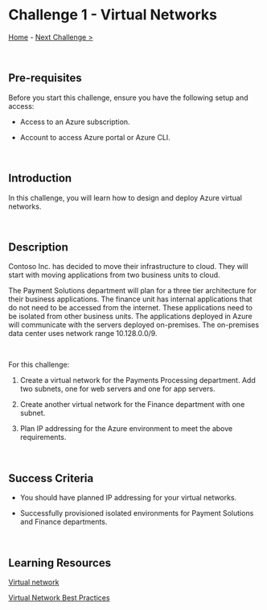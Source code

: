 

# Challenge 1 - Virtual Networks

[Home](../README.md) - [Next Challenge >](./Challenge-2.md)

<br />

## Pre-requisites

Before you start this challenge, ensure you have the following setup and access:

- Access to an Azure subscription.

- Account to access Azure portal or Azure CLI.

<br />

## Introduction

In this challenge, you will learn how to design and deploy Azure virtual networks.

<br />

## Description

Contoso Inc. has decided to move their infrastructure to cloud. They will start with moving applications from two business units to cloud.

The Payment Solutions department will plan for a three tier architecture for their business applications. The finance unit has internal applications that do not need to be accessed from the internet. These applications need to be isolated from other business units. The applications deployed in Azure will communicate with the servers deployed on-premises. The on-premises data center uses network range 10.128.0.0/9.

<br />

For this challenge:

1. Create a virtual network for the Payments Processing department. Add two subnets, one for web servers and one for app servers.

2. Create another virtual network for the Finance department with one subnet.

3. Plan IP addressing for the Azure environment to meet the above requirements.

<br />

## Success Criteria

- You should have planned IP addressing for your virtual networks.

- Successfully provisioned isolated environments for Payment Solutions and Finance departments.

<br />

## Learning Resources

[Virtual network](https://docs.microsoft.com/en-us/azure/virtual-network/virtual-networks-overview)

[Virtual Network Best Practices](https://docs.microsoft.com/en-us/azure/virtual-network/concepts-and-best-practices)
